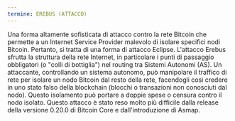 ```yaml
---
termine: EREBUS (ATTACCO)
---
```


Una forma altamente sofisticata di attacco contro la rete Bitcoin che permette a un Internet Service Provider malevolo di isolare specifici nodi Bitcoin. Pertanto, si tratta di una forma di attacco Eclipse. L'attacco Erebus sfrutta la struttura della rete Internet, in particolare i punti di passaggio obbligatori (o "colli di bottiglia") nel routing tra Sistemi Autonomi (AS). Un attaccante, controllando un sistema autonomo, può manipolare il traffico di rete per isolare un nodo Bitcoin dal resto della rete, facendogli così credere in uno stato falso della blockchain (blocchi o transazioni non conosciuti dal nodo). Questo isolamento può portare a doppie spese o censura contro il nodo isolato. Questo attacco è stato reso molto più difficile dalla release della versione 0.20.0 di Bitcoin Core e dall'introduzione di Asmap.
